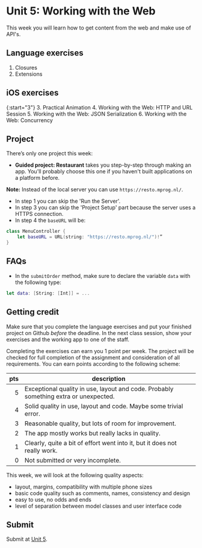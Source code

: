 # Unit 5: Working with the Web

This week you will learn how to get content from the web and make use of API's.

## Language exercises

1. Closures
2. Extensions


## iOS exercises

{:start="3"}
3. Practical Animation
4. Working with the Web: HTTP and URL Session
5. Working with the Web: JSON Serialization
6. Working with the Web: Concurrency


## Project

There’s only one project this week:

- **Guided project: Restaurant** takes you step-by-step through making an app. You'll probably choose this one if you haven't built applications on a platform before.

**Note:** Instead of the local server you can use `https://resto.mprog.nl/`.

- In step 1 you can skip the 'Run the Server'.
- In step 3 you can skip the 'Project Setup' part because the server uses a HTTPS connection.
- In step 4 the `baseURL` will be:

~~~swift
class MenuController {
    let baseURL = URL(string: "https://resto.mprog.nl/")!”
}
~~~

## FAQs

- In the `submitOrder` method, make sure to declare the variable `data` with the following type:

~~~swift
let data: [String: [Int]] = ...
~~~

## Getting credit

Make sure that you complete the language exercises and put your finished project on Github *before* the deadline. In the next class session, show your exercises and the working app to one of the staff.

Completing the exercises can earn you 1 point per week. The project will be checked for full completion of the assignment and consideration of all requirements. You can earn points according to the following scheme:

| pts | description                                                                          |  
| --: | ------------------------------------------------------------------------------------ |  
|   5 | Exceptional quality in use, layout and code. Probably something extra or unexpected. |  
|   4 | Solid quality in use, layout and code. Maybe some trivial error.                     |  
|   3 | Reasonable quality, but lots of room for improvement.                                |  
|   2 | The app mostly works but really lacks in quality.                                    |  
|   1 | Clearly, quite a bit of effort went into it, but it does not really work.            |  
|   0 | Not submitted or very incomplete.                                                    |  

This week, we will look at the following quality aspects:

- layout, margins, compatibility with multiple phone sizes
- basic code quality such as comments, names, consistency and design
- easy to use, no odds and ends
- level of separation between model classes and user interface code


## Submit

Submit at [Unit 5](/submit/unit-5).
